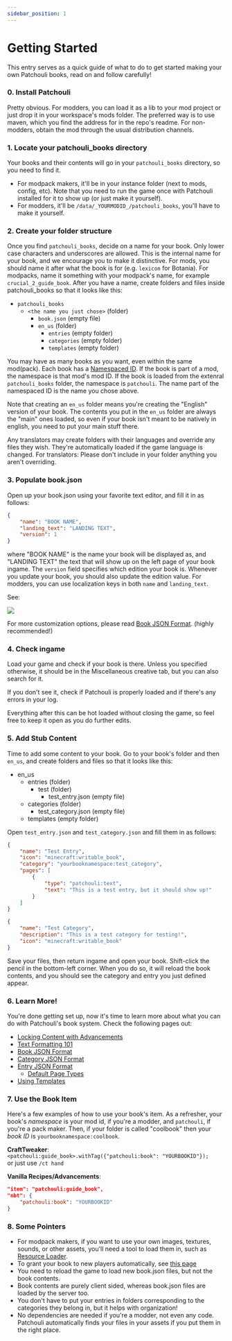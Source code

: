 ```yaml
---
sidebar_position: 1
---
```


# Getting Started

This entry serves as a quick guide of what to do to get started making your own Patchouli
books, read on and follow carefully!

### 0. Install Patchouli
Pretty obvious. For modders, you can load it as a lib to your mod project or just drop it
in your workspace's mods folder. The preferred way is to use maven, which you find the
address for in the repo's readme.  For non-modders, obtain the mod through the usual
distribution channels.

### 1. Locate your patchouli_books directory
Your books and their contents will go in your `patchouli_books` directory, so you need to
find it.
* For modpack makers, it'll be in your instance folder (next to mods, config, etc). Note
  that you need to run the game once with Patchouli installed for it to show up
  (or just make it yourself).
* For modders, it'll be `/data/_YOURMODID_/patchouli_books`, you'll have to make it
  yourself.

### 2. Create your folder structure
Once you find `patchouli_books`, decide on a name for your book. Only lower case characters
and underscores are allowed. This is the internal name for your book, and we encourage you
to make it distinctive. For mods, you should name it after what the book is for
(e.g. `lexicon` for Botania). For modpacks, name it something with your modpack's name,
for example `crucial_2_guide_book`. After you have a name, create folders and files inside
patchouli_books so that it looks like this:

* `patchouli_books`
    * `<the name you just chose>` (folder)
        * `book.json` (empty file)
        * `en_us` (folder)
            * `entries` (empty folder)
            * `categories` (empty folder)
            * `templates` (empty folder)

You may have as many books as you want, even within the same mod(pack).  Each book has a
[Namespaced ID](https://minecraft.fandom.com/wiki/Namespaced_ID). If the book is part of a
mod, the namespace is that mod's mod ID. If the book is loaded from the extenral
`patchouli_books` folder, the namespace is `patchouli`. The name part of the namespaced ID
is the name you chose above.

Note that creating an `en_us` folder means you're creating the "English" version of your
book. The contents you put in the `en_us` folder are always the "main" ones loaded, so
even if your book isn't meant to be natively in english, you need to put your main stuff
there.

Any translators may create folders with their languages and override any files they
wish. They're automatically loaded if the game language is changed. For translators:
Please don't include in your folder anything you aren't overriding.

### 3. Populate book.json
Open up your book.json using your favorite text editor, and fill it in as follows:

```json
{
	"name": "BOOK NAME",
	"landing_text": "LANDING TEXT",
	"version": 1
}
```

where "BOOK NAME" is the name your book will be displayed as, and "LANDING TEXT" the text
that will show up on the left page of your book ingame. The `version` field specifies which
edition your book is. Whenever you update your book, you should also update the edition
value. For modders, you can use localization keys in both `name` and `landing_text`.

See:

![](https://i.imgur.com/lsdDrrk.png)

For more customization options, please read [Book JSON
Format](/docs/reference/book-json). (highly recommended!)

### 4. Check ingame
Load your game and check if your book is there. Unless you specified otherwise, it should
be in the Miscellaneous creative tab, but you can also search for it.

If you don't see it, check if Patchouli is properly loaded and if there's any errors in
your log.

Everything after this can be hot loaded without closing the game, so feel free to keep it
open as you do further edits.

### 5. Add Stub Content
Time to add some content to your book. Go to your book's folder and then `en_us`, and create
folders and files so that it looks like this:

* en_us
    * entries (folder)
        * test (folder)
            * test_entry.json (empty file)
    * categories (folder)
        * test_category.json (empty file)
    * templates (empty folder)

Open `test_entry.json` and `test_category.json` and fill them in as follows:

```json title="test_entry.json"
{
    "name": "Test Entry",
    "icon": "minecraft:writable_book",
    "category": "yourbooknamespace:test_category",
    "pages": [
        {
            "type": "patchouli:text",
            "text": "This is a test entry, but it should show up!"
        }
    ]
}
```

```json title="test_category".json
{
	"name": "Test Category",
	"description": "This is a test category for testing!",
	"icon": "minecraft:writable_book"
}
```

Save your files, then return ingame and open your book. Shift-click the pencil in the
bottom-left corner. When you do so, it will reload the book contents, and you should see
the category and entry you just defined appear.

### 6. Learn More!

You're done getting set up, now it's time to learn more about what you can do with
Patchouli's book system. Check the following pages out:

* [Locking Content with Advancements](/docs/patchouli-basics/advancement-locking)
* [Text Formatting 101](/docs/patchouli-basics/text-formatting)
* [Book JSON Format](/docs/reference/book-json)
* [Category JSON Format](/docs/reference/category-json)
* [Entry JSON Format](/docs/reference/entry-json)
    * [Default Page Types](/docs/patchouli-basics/page-types)
* [Using Templates](/docs/patchouli-basics/templates)

### 7. Use the Book Item

Here's a few examples of how to use your book's item. As a refresher, your book's
*namespace* is your mod id, if you're a modder, and `patchouli`, if you're a pack
maker. Then, if your folder is called "coolbook" then your *book ID* is
`yourbooknamespace:coolbook`.

**CraftTweaker**:  
`<patchouli:guide_book>.withTag({"patchouli:book": "YOURBOOKID"});`  
or just use `/ct hand`

**Vanilla Recipes/Advancements**:
```json
"item": "patchouli:guide_book",
"nbt": {
    "patchouli:book": "YOURBOOKID"
}
```

### 8. Some Pointers

* For modpack makers, if you want to use your own images, textures, sounds, or other
  assets, you'll need a tool to load them in, such as [Resource
  Loader](https://minecraft.curseforge.com/projects/resource-loader).
* To grant your book to new players automatically, see [this
  page](/docs/patchouli-basics/giving-new)
* You need to reload the game to load new book.json files, but not the book contents.
* Book contents are purely client sided, whereas book.json files are loaded by the server
  too.
* You don't have to put your entries in folders corresponding to the categories they
  belong in, but it helps with organization!
* No dependencies are needed if you're a modder, not even any code. Patchouli
  automatically finds your files in your assets if you put them in the right place.
